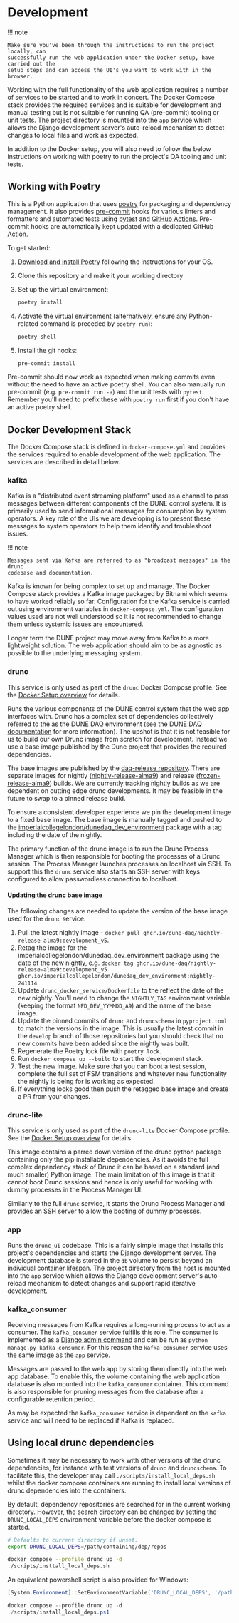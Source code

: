 # Development

<!-- markdownlint-disable next-line code-block-style -->
!!! note

    Make sure you've been through the instructions to run the project locally, can
    successfully run the web application under the Docker setup, have carried out the
    setup steps and can access the UI's you want to work with in the browser.

Working with the full functionality of the web application requires a number of services
to be started and to work in concert. The Docker Compose stack provides the required
services and is suitable for development and manual testing but is not suitable for
running QA (pre-commit) tooling or unit tests. The project directory is mounted into the
`app` service which allows the Django development server's auto-reload mechanism to
detect changes to local files and work as expected.

In addition to the Docker setup, you will also need to follow the below instructions on
working with poetry to run the project's QA tooling and unit tests.

## Working with Poetry

This is a Python application that uses [poetry](https://python-poetry.org) for packaging
and dependency management. It also provides [pre-commit](https://pre-commit.com/) hooks
for various linters and formatters and automated tests using
[pytest](https://pytest.org/) and [GitHub Actions](https://github.com/features/actions).
Pre-commit hooks are automatically kept updated with a dedicated GitHub Action.

To get started:

1. [Download and install Poetry](https://python-poetry.org/docs/#installation) following
   the instructions for your OS.

1. Clone this repository and make it your working directory

1. Set up the virtual environment:

    ```bash
    poetry install
    ```

1. Activate the virtual environment (alternatively, ensure any Python-related command is
   preceded by `poetry run`):

    ```bash
    poetry shell
    ```

1. Install the git hooks:

    ```bash
    pre-commit install
    ```

Pre-commit should now work as expected when making commits even without the need to have
an active poetry shell. You can also manually run pre-commit (e.g. `pre-commit run -a`)
and the unit tests with `pytest`. Remember you'll need to prefix these with `poetry run`
first if you don't have an active poetry shell.

## Docker Development Stack

The Docker Compose stack is defined in `docker-compose.yml` and provides the services
required to enable development of the web application. The services are described in detail below.

### kafka

Kafka is a "distributed event streaming platform" used as a channel to pass messages
between different components of the DUNE control system. It is primarily used to send
informational messages for consumption by system operators. A key role of the UIs we are
developing is to present these messages to system operators to help them identify and
troubleshoot issues.

<!-- markdownlint-disable next-line code-block-style -->
!!! note

    Messages sent via Kafka are referred to as "broadcast messages" in the drunc
    codebase and documentation.

Kafka is known for being complex to set up and manage. The Docker Compose stack provides
a Kafka image packaged by Bitnami which seems to have worked reliably so far.
Configuration for the Kafka service is carried out using environment variables in
`docker-compose.yml`. The configuration values used are not well understood so it is not
recommended to change them unless systemic issues are encountered.

Longer term the DUNE project may move away from Kafka to a more lightweight solution.
The web application should aim to be as agnostic as possible to the underlying messaging
system.

### drunc

This service is only used as part of the `drunc` Docker Compose profile. See the [Docker
Setup overview] for details.

Runs the various components of the DUNE control system that the web app interfaces with.
Drunc has a complex set of dependencies collectively referred to the as the DUNE DAQ
environment (see the [DUNE DAQ documentation] for more information). The upshot is that
it is not feasible for us to build our own Drunc image from scratch for development.
Instead we use a base image published by the Dune project that provides the required
dependencies.

The base images are published by the [daq-release repository]. There are separate images
for nightly ([nightly-release-alma9]) and release ([frozen-release-alma9]) builds. We
are currently tracking nightly builds as we are dependent on cutting edge drunc
developments. It may be feasible in the future to swap to a pinned release build.

To ensure a consistent developer experience we pin the development image to a fixed base
image. The base image is manually tagged and pushed to the
[imperialcollegelondon/dunedaq_dev_environment] package with a tag including the date of
the nightly.

The primary function of the drunc image is to run the Drunc Process Manager which is
then responsible for booting the processes of a Drunc session. The Process Manager
launches processes on localhost via SSH. To support this the `drunc` service also starts
an SSH server with keys configured to allow passwordless connection to localhost.

#### Updating the drunc base image

The following changes are needed to update the version of the base image used for the
`drunc` service.

1. Pull the latest nightly image - `docker pull
   ghcr.io/dune-daq/nightly-release-alma9:development_v5`.
1. Retag the image for the imperialcollegelondon/dunedaq_dev_environment package using
   the date of the new nightly, e.g.
   `docker tag ghcr.io/dune-daq/nightly-release-alma9:development_v5
   ghcr.io/imperialcollegelondon/dunedaq_dev_environment:nightly-241114`.
1. Update `drunc_docker_service/Dockerfile` to the reflect the date of the new nightly.
   You'll need to change the `NIGHTLY_TAG` environment variable (keeping the format
   `NFD_DEV_YYMMDD_A9`) and the name of the base image.
1. Update the pinned commits of `drunc` and `druncschema` in `pyproject.toml` to match
   the versions in the image. This is usually the latest commit in the `develop` branch
   of those repositories but you should check that no new commits have been added since
   the nightly was built.
1. Regenerate the Poetry lock file with `poetry lock`.
1. Run `docker compose up --build` to start the development stack.
1. Test the new image. Make sure that you can boot a test session, complete the full set
   of FSM transitions and whatever new functionality the nightly is being for is working
   as expected.
1. If everything looks good then push the retagged base image and create a PR from your
   changes.

[daq-release repository]: https://github.com/ImperialCollegeLondon/drunc_ui
[DUNE DAQ documentation]: https://dune-daq-sw.readthedocs.io/en/latest/
[nightly-release-alma9]: https://github.com/DUNE-DAQ/daq-release/pkgs/container/nightly-release-alma9
[frozen-release-alma9]: https://github.com/DUNE-DAQ/daq-release/pkgs/container/frozen-release-alma9
[imperialcollegelondon/dunedaq_dev_environment]: https://github.com/ImperialCollegeLondon/drunc_ui/pkgs/container/dunedaq_dev_environment

### drunc-lite

This service is only used as part of the `drunc-lite` Docker Compose profile. See the
[Docker Setup overview] for details.

This image contains a parred down version of the drunc python package containing only
the pip installable dependencies. As it avoids the full complex dependency stack of
Drunc it can be based on a standard (and much smaller) Python image. The main limitation
of this image is that it cannot boot Drunc sessions and hence is only useful for working
with dummy processes in the Process Manager UI.

Similarly to the full `drunc` service, it starts the Drunc Process Manager and provides
an SSH server to allow the booting of dummy processes.

[Docker Setup overview]: index.md#docker-setup

### app

Runs the `drunc_ui` codebase. This is a fairly simple image that installs this project's
dependencies and starts the Django development server. The development database is
stored in the `db` volume to persist beyond an individual container lifespan. The
project directory from the host is mounted into the `app` service which allows the
Django development server's auto-reload mechanism to detect changes and support rapid
iterative development.

### kafka_consumer

Receiving messages from Kafka requires a long-running process to act as a consumer. The
`kafka_consumer` service fulfills this role. The consumer is implemented as a [Django
admin command] and can be run as `python manage.py kafka_consumer`. For this reason the
`kafka_consumer` service uses the same image as the `app` service.

Messages are passed to the web app by storing them directly into the web app database.
To enable this, the volume containing the web application database is also mounted into
the `kafka_consumer` container. This command is also responsible for pruning messages
from the database after a configurable retention period.

As may be expected the `kafka_consumer` service is dependent on the `kafka` service and
will need to be replaced if Kafka is replaced.

## Using local drunc dependencies

Sometimes it may be necessary to work with other versions of the drunc dependencies, for
instance with test versions of `drunc` and `druncschema`. To facilitate this, the
developer may call `./scripts/install_local_deps.sh` whilst the docker compose containers
are running to install local versions of drunc dependencies into the containers.

By default, dependency repositories are searched for in the current working directory.
However, the search directory can be changed by setting the `DRUNC_LOCAL_DEPS` environment
variable before the docker compose is started.

```bash
# Defaults to current directory if unset.
export DRUNC_LOCAL_DEPS=/path/containing/dep/repos

docker compose --profile drunc up -d
./scripts/insttall_local_deps.sh
```

An equivalent powershell script is also provided for Windows:

```powershell
[System.Environment]::SetEnvironmentVariable('DRUNC_LOCAL_DEPS', '/path/containing/dep/repos')

docker compose --profile drunc up -d
./scripts/install_local_deps.ps1
```

[django admin command]: https://docs.djangoproject.com/en/5.1/howto/custom-management-commands/

